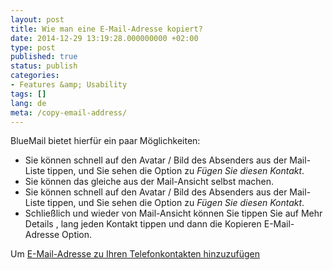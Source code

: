 ```yaml
---
layout: post
title: Wie man eine E-Mail-Adresse kopiert?
date: 2014-12-29 13:19:28.000000000 +02:00
type: post
published: true
status: publish
categories:
- Features &amp; Usability
tags: []
lang: de
meta: /copy-email-address/
---
```


BlueMail bietet hierfür ein paar Möglichkeiten:

* Sie können schnell auf den Avatar / Bild des Absenders aus der Mail-Liste tippen, und Sie sehen die Option zu *Fügen Sie diesen Kontakt*.
* Sie können das gleiche aus der Mail-Ansicht selbst machen.
* Sie können schnell auf den Avatar / Bild des Absenders aus der Mail-Liste tippen, und Sie sehen die Option zu *Fügen Sie diesen Kontakt*.
* Schließlich und wieder von Mail-Ansicht können Sie tippen Sie auf Mehr Details , lang jeden Kontakt tippen und dann die Kopieren E-Mail-Adresse Option. 

Um [E-Mail-Adresse zu Ihren Telefonkontakten hinzuzufügen](/add-email-address-phonebook-contacts/)
